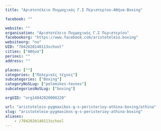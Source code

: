 ```yaml
---
title: "Αριστοτέλειο Πυγμαχικός Γ.Σ Περιστερίου-Αθήνα-Boxing"

facebook: ""

website: ""
organisation: "Αριστοτέλειο Πυγμαχικός Γ.Σ Περιστερίου"
facebookorg: "https://www.facebook.com/aristoteleio.boxing"
websiteorg: "no"
UID: "7042020140113school"
cities: ["Αθήνα"]
perioxi: ""
address: ""

places: [""]
categories: ["Πολεμικές τέχνες"]
subcategories: ["Boxing"]
categoryNoSLug: ["polemikes-texnes"]
subcategoriesNoSLug: ["boxing"]

orgUID: "org14042020000220"

url: "aristoteleio-pygmaxikos-g-s-peristerioy-athina-boxing/athina"
slug: "aristoteleio-pygmaxikos-g-s-peristerioy-athina-boxing"
aliases:
    - /7042020140113school
---
```





